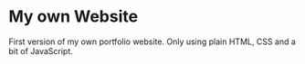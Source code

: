 <h1>My own Website</h1>

<p>First version of my own portfolio website. Only using plain HTML, CSS and a bit of JavaScript.</p>

